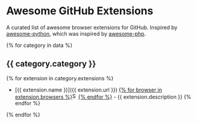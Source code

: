 # Awesome GitHub Extensions

A curated list of awesome browser extensions for GitHub. Inspired by [awesome-python](https://github.com/vinta/awesome-python), which was inspired by [awesome-php](https://github.com/ziadoz/awesome-php).

{% for category in data %}
## {{ category.category }}

{% for extension in category.extensions %}
* [{{ extension.name }}]({{ extension.url }}) <a href="{{ extension.url }}">{% for browser in extension.browsers %}<img alt="Supports {{ browser }}" src="icons/{{ browser }}.png" width="16">{% endfor %}</a> - {{ extension.description }}
{% endfor %}

{% endfor %}
